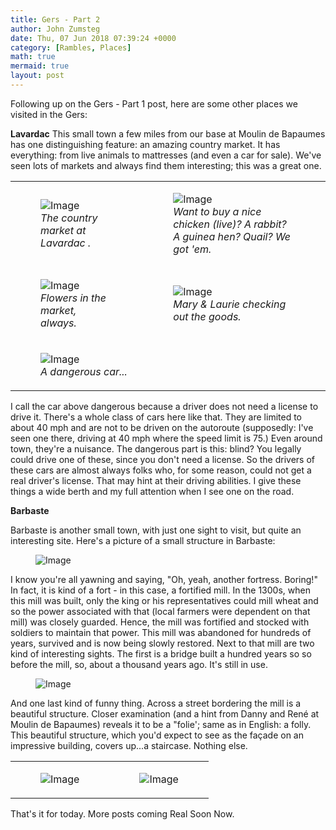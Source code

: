 ```yaml
---
title: Gers - Part 2
author: John Zumsteg
date: Thu, 07 Jun 2018 07:39:24 +0000
category: [Rambles, Places]
math: true
mermaid: true
layout: post
---
```

Following up on the Gers - Part 1 post, here are some other places we visited in the Gers:

<strong>Lavardac</strong>
This small town a few miles from our base at Moulin de Bapaumes has one distinguishing feature: an amazing country market. It has everything: from live animals to mattresses (and even a car for sale). We've seen lots of markets and always find them interesting; this was a great one.
<table>
<tbody>
<tr>
<td>

<figure class = "landscape-two-column-table">
	<img src="{{"/assets/images/2018/06/DSC06562.jpg" | prepend: site.baseurl  }}" alt="Image" />
	<figcaption><em>The country market at Lavardac .</em></figcaption>
</figure>

</td>
<td>

<figure class = "landscape-two-column-table">
	<img src="{{"/assets/images/2018/06/DSC06566.jpg" | prepend: site.baseurl  }}" alt="Image" />
	<figcaption><em>Want to buy a nice chicken (live)? A rabbit? A guinea hen? Quail? We got 'em.</em></figcaption>
</figure>

</td>
</tr>
<tr>
<td>

<figure class = "landscape-two-column-table">
	<img src="{{"/assets/images/2018/06/DSC06571.jpg" | prepend: site.baseurl  }}" alt="Image" />
	<figcaption><em>Flowers in the market, always.</em></figcaption>
</figure>

</td>
<td>

<figure class = "landscape-two-column-table">
	<img src="{{"/assets/images/2018/06/DSC06565.jpg" | prepend: site.baseurl  }}" alt="Image" />
	<figcaption><em>Mary &amp; Laurie checking out the goods.</em></figcaption>
</figure>

</td>
</tr>
<tr>
<td colspan="2">

<figure class = "landscape">
	<img src="{{"/assets/images/2018/06/DSC06573.jpg" | prepend: site.baseurl  }}" alt="Image" />
	<figcaption><em>A dangerous car...</em></figcaption>
</figure>

</td>
</tr>
</tbody>
</table>
I call the car above dangerous because a driver does not need a license to drive it. There's a whole class of cars here like that. They are limited to about 40 mph and are not to be driven on the autoroute (supposedly: I've seen one there, driving at 40 mph where the speed limit is 75.) Even around town, they're a nuisance. The dangerous part is this: blind? You legally could drive one of these, since you don't need a license. So the drivers of these cars are almost always folks who, for some reason, could not get a real driver's license. That may hint at their driving abilities. I give these things a wide berth and my full attention when I see one on the road.

<strong>Barbaste</strong>

Barbaste is another small town, with just one sight to visit, but quite an interesting site. Here's a picture of a small structure in Barbaste:

<figure class = "portrait">
	<img src="{{"/assets/images/2018/06/DSC06575-1.jpg" | prepend: site.baseurl  }}" alt="Image" />
	<figcaption></figcaption>
</figure>



I know you're all yawning and saying, "Oh, yeah, another fortress. Boring!" In fact, it is kind of a fort - in this case, a fortified mill. In the 1300s, when this mill was built, only the king or his representatives could mill wheat and so the power associated with that (local farmers were dependent on that mill) was closely guarded. Hence, the mill was fortified and stocked with soldiers to maintain that power. This mill was abandoned for hundreds of years, survived and is now being slowly restored.
Next to that mill are two kind of interesting sights. The first is a bridge built a hundred years so so before the mill, so, about a thousand years ago. It's still in use.

<figure class = "portrait">
	<img src="{{"/assets/images/2018/06/DSC06574-1.jpg" | prepend: site.baseurl  }}" alt="Image" />
	<figcaption></figcaption>
</figure>



And one last kind of funny thing. Across a street bordering the mill is a beautiful structure. Closer examination (and a hint from Danny and René at Moulin de Bapaumes) reveals it to be a "folie'; same as in English: a folly. This beautiful structure, which you'd expect to see as the façade on an impressive building, covers up...a staircase. Nothing else.
<table>
<tbody>
<tr>
<td><figure class = "portrait">
	<img src="{{"/assets/images/2018/06/DSC06576-1.jpg" | prepend: site.baseurl  }}" alt="Image" />
	<figcaption></figcaption>
</figure>

</td>
<td><figure class = "portrait">
	<img src="{{"/assets/images/2018/06/DSC06577-e1528357687727.jpg" | prepend: site.baseurl  }}" alt="Image" />
	<figcaption></figcaption>
</figure>

</td>
</tr>
</tbody>
</table>
That's it for today. More posts coming Real Soon Now.
